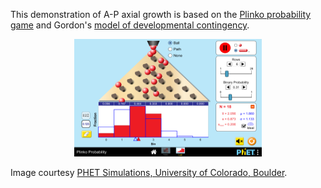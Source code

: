 This demonstration of A-P axial growth is based on the [Plinko probability game](https://phet.colorado.edu/en/simulation/plinko-probability) and Gordon's [model of developmental contingency](https://books.google.com/books/about/The_Hierarchical_Genome_and_Differentiat.html?id=KcmSteToLQAC&printsec=frontcover&source=kp_read_button#v=onepage&q&f=false).  
  
<p align="center">
  <img width="300" height="188" src="https://github.com/devoworm/Triangular-State-Machines-TSM/blob/master/A-P%20segmentation%20Plinko%20tree/plinko-probability-600.png">
</p>

Image courtesy [PHET Simulations, University of Colorado, Boulder](https://en.wikipedia.org/wiki/PhET_Interactive_Simulations).

